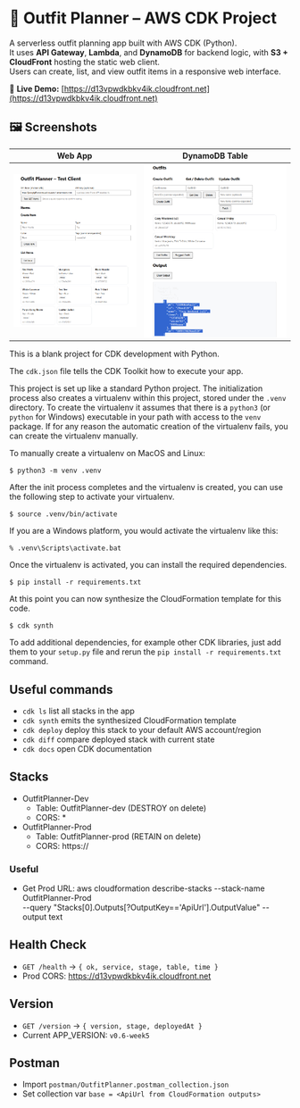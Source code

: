 # 👗 Outfit Planner – AWS CDK Project

A serverless outfit planning app built with AWS CDK (Python).  
It uses **API Gateway**, **Lambda**, and **DynamoDB** for backend logic, with **S3 + CloudFront** hosting the static web client.  
Users can create, list, and view outfit items in a responsive web interface.

🔗 **Live Demo:** [https://d13vpwdkbkv4ik.cloudfront.net](https://d13vpwdkbkv4ik.cloudfront.net)

## 🖼️ Screenshots

| Web App | DynamoDB Table |
|---|---|
| ![Outfit Planner Web](./app-screenshot.png) | ![DynamoDB Items](./dynamodb-items.png) |






This is a blank project for CDK development with Python.

The `cdk.json` file tells the CDK Toolkit how to execute your app.

This project is set up like a standard Python project.  The initialization
process also creates a virtualenv within this project, stored under the `.venv`
directory.  To create the virtualenv it assumes that there is a `python3`
(or `python` for Windows) executable in your path with access to the `venv`
package. If for any reason the automatic creation of the virtualenv fails,
you can create the virtualenv manually.

To manually create a virtualenv on MacOS and Linux:

```
$ python3 -m venv .venv
```

After the init process completes and the virtualenv is created, you can use the following
step to activate your virtualenv.

```
$ source .venv/bin/activate
```

If you are a Windows platform, you would activate the virtualenv like this:

```
% .venv\Scripts\activate.bat
```

Once the virtualenv is activated, you can install the required dependencies.

```
$ pip install -r requirements.txt
```

At this point you can now synthesize the CloudFormation template for this code.

```
$ cdk synth
```

To add additional dependencies, for example other CDK libraries, just add
them to your `setup.py` file and rerun the `pip install -r requirements.txt`
command.

## Useful commands

 * `cdk ls`          list all stacks in the app
 * `cdk synth`       emits the synthesized CloudFormation template
 * `cdk deploy`      deploy this stack to your default AWS account/region
 * `cdk diff`        compare deployed stack with current state
 * `cdk docs`        open CDK documentation

## Stacks
- OutfitPlanner-Dev
  - Table: OutfitPlanner-dev (DESTROY on delete)
  - CORS: *
- OutfitPlanner-Prod
  - Table: OutfitPlanner-prod (RETAIN on delete)
  - CORS: https://<your-cloudfront-domain>

### Useful
- Get Prod URL:
  aws cloudformation describe-stacks --stack-name OutfitPlanner-Prod \
    --query "Stacks[0].Outputs[?OutputKey=='ApiUrl'].OutputValue" --output text

## Health Check
- `GET /health` → `{ ok, service, stage, table, time }`
- Prod CORS: https://d13vpwdkbkv4ik.cloudfront.net

## Version
- `GET /version` → `{ version, stage, deployedAt }`
- Current APP_VERSION: `v0.6-week5`

## Postman
- Import `postman/OutfitPlanner.postman_collection.json`
- Set collection var `base = <ApiUrl from CloudFormation outputs>`


